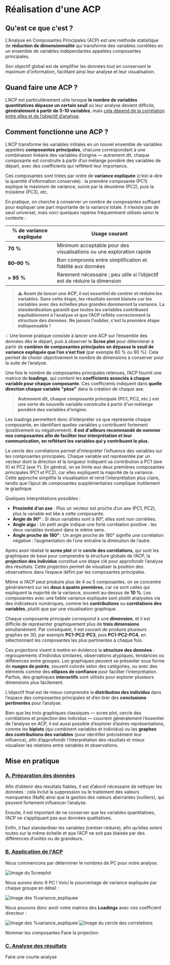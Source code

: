 # Réalisation d'une ACP

## Qu'est ce que c'est ? 

L'Analyse en Composantes Principales (ACP) est une méthode statistique de **réduction de dimensionnalité** qui transforme des variables corrélées en un ensemble de variables indépendantes appelées composantes principales.

Son objectif global est de simplifier les données tout en conservant le maximum d'information, facilitant ainsi leur analyse et leur visualisation. 
  
## Quand faire une ACP ?

L’ACP est particulièrement utile lorsque **le nombre de variables quantitatives dépasse un certain seuil** où leur analyse devient difficile, **généralement à partir de 5-10 variables**, mais <u>cela dépend de la corrélation entre elles et de l’objectif d’analyse</u>.

## Comment fonctionne une ACP ? 

L’ACP transforme les variables initiales en un nouvel ensemble de variables appelées **composantes principales**, chacune correspondant à une combinaison linéaire des variables d’origine — autrement dit, chaque composante est construite à partir d’un mélange pondéré des variables de départ, avec des coefficients qui reflètent leur importance.

Ces composantes sont triées par ordre de **variance expliquée** (c’est-à-dire la quantité d’information conservée) : la première composante (PC1) explique le maximum de variance, suivie par la deuxième (PC2), puis la troisième (PC3), etc.



En pratique, on cherche à conserver un nombre de composantes suffisant pour expliquer une part importante de la variance totale. Il n’existe pas de seuil universel, mais voici quelques repères fréquemment utilisés selon le contexte :

| % de variance expliquée | Usage courant                                                             |
| ----------------------- | ------------------------------------------------------------------------- |
| **70 %**                | Minimum acceptable pour des visualisations ou une exploration rapide      |
| **80–90 %**             | Bon compromis entre simplification et fidélité aux données                |
| **> 95 %**              | Rarement nécessaire ; peu utile si l’objectif est de réduire la dimension |

> **⚠️ Avant de lancer une ACP, il est essentiel de centrer et réduire les variables. Sans cette étape, les résultats seront biaisés car les variables avec des échelles plus grandes domineront la variance. La standardisation garantit que toutes les variables contribuent équitablement à l’analyse et que l’ACP reflète correctement la structure des données. Ne jamais l’oublier, c’est la première étape indispensable !**


💡 Une bonne pratique consiste à lancer une ACP sur l’ensemble des données dès le départ, puis à observer le **Scree plot** pour déterminer à partir de **combien de composantes principales on dépasse le seuil de variance expliquée que l’on s’est fixé** (par exemple 80 % ou 90 %). Cela permet de choisir objectivement le nombre de dimensions à conserver pour la suite de l’analyse.

Une fois le nombre de composantes principales retenues, l’ACP fournit une matrice de **loadings**, qui contient les **coefficients associés à chaque variable pour chaque composante**. Ces coefficients indiquent dans **quelle direction chaque variable "pèse"** dans la création de chaque axe.
> **Autrement dit, chaque composante principale (PC1, PC2, etc.) est une sorte de nouvelle variable construite à partir d’un mélange pondéré des variables d’origine.**

Les loadings permettent donc d’interpréter ce que représente chaque composante, en identifiant quelles variables y contribuent fortement (positivement ou négativement).
**Il est d'ailleurs recommandé de nommer nos composantes afin de faciliter leur interprétation et leur communication, en reflétant les variables qui y contribuent le plus.**

Le cercle des corrélations permet d’interpréter l’influence des variables sur les composantes principales. Chaque variable est représentée par un vecteur dont la direction et la longueur indiquent sa contribution à PC1 (axe X) et PC2 (axe Y). En général, on se limite aux deux premières composantes principales (PC1 et PC2), car elles expliquent la majorité de la variance. Cette approche simplifie la visualisation et rend l’interprétation plus claire, tandis que l’ajout de composantes supplémentaires complique inutilement le graphique.

Quelques interprétations possibles :

- **Proximité d’un axe** : Plus un vecteur est proche d’un axe (PC1, PC2), plus la variable est liée à cette composante.
- **Angle de 90°** : Si deux variables sont à 90°, elles sont non corrélées.
- **Angle aigu** : Un petit angle indique une forte corrélation positive : les deux variables évoluent dans le même sens.
- **Angle proche de 180°** : Un angle proche de 180° signifie une corrélation négative : l’augmentation de l’une entraîne la diminution de l’autre.

Après avoir réalisé le **scree plot** et le **cercle des corrélations**, qui sont les graphiques de base pour comprendre la structure globale de l’ACP, la **projection des individus** constitue une étape clé pour approfondir l’analyse des résultats. Cette projection permet de visualiser la position des observations dans l’espace défini par les composantes principales.

Même si l’ACP peut produire plus de 4 ou 5 composantes, on se concentre généralement sur les **deux à quatre premières**, car ce sont celles qui expliquent la majorité de la variance, souvent au-dessus de **10 %**. Les composantes avec une faible variance expliquée sont plutôt analysées via des indicateurs numériques, comme les **contributions** ou **corrélations des variables**, plutôt que par une visualisation graphique.

Chaque composante principale correspond à une **dimension**, et il est difficile de représenter graphiquement plus de **trois dimensions** simultanément. Par conséquent, il est courant de produire plusieurs graphes en 3D, par exemple **PC1-PC2-PC3**, puis **PC1-PC2-PC4**, en sélectionnant les composantes les plus pertinentes à chaque fois.

Ces projections visent à mettre en évidence la **structure des données** : regroupements d’individus similaires, observations atypiques, tendances ou différences entre groupes. Les graphiques peuvent se présenter sous forme de **nuages de points**, souvent colorés selon des catégories, ou avec des éléments comme des **ellipses de confiance** pour faciliter l’interprétation. Parfois, des graphiques **interactifs** sont utilisés pour explorer plusieurs dimensions plus facilement.

L’objectif final est de mieux comprendre la **distribution des individus** dans l’espace des composantes principales et d’en tirer des **conclusions pertinentes** pour l’analyse.

Bien que les trois graphiques classiques — scree plot, cercle des corrélations et projection des individus — couvrent généralement l’essentiel de l’analyse en ACP, il est aussi possible d’explorer d’autres représentations, comme les **biplots** (qui combinent variables et individus) ou les **graphes des contributions des variables** (pour identifier précisément leur influence), afin d’approfondir l’interprétation des résultats et mieux visualiser les relations entre variables et observations.


## Mise en pratique
### <u>A. Préparation des données</u>
Afin d’obtenir des résultats fiables, il est d’abord nécessaire de nettoyer les données : cela inclut la suppression ou le traitement des valeurs manquantes (NaN) ainsi que la gestion des valeurs aberrantes (outliers), qui peuvent fortement influencer l’analyse.

Ensuite, il est important de ne conserver que les variables quantitatives, l’ACP ne s’appliquant pas aux données qualitatives.

Enfin, il faut standardiser les variables (centrer-réduire), afin qu’elles soient toutes sur la même échelle et que l’ACP ne soit pas biaisée par des différences d’unités ou de grandeurs.

### <u>B. Application de l'ACP</u>

Nous commencons par déterminer le nombres de PC pour notre analyse.

![Image du Screeplot](screeplot.png)

Nous aurons donc 6 PC ! Voici le pourcentage de variance expliquée par chaque groupe en détail :

![Image des %variance_expliquee](variance_expliquee.png)

Nous pouvons donc avoir notre matrice des **Loadings** avec nos coefficient directeur :

![Image des %variance_expliquee](loadings.png)
![Image du cercle des correlations](correlation_circle.png)

Nommer les composantes
Faire la projection


### <u>C. Analyse des résultats</u>

Faire une courte analyse


